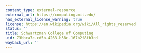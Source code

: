```yaml
---
content_type: external-resource
external_url: https://computing.mit.edu/
has_external_license_warning: true
license: https://en.wikipedia.org/wiki/All_rights_reserved
status: ''
title: Schwartzman College of Computing
uid: 73bbca7c-cd5b-4263-b38c-167b2f8fb3cd
wayback_url: ''
---
```

